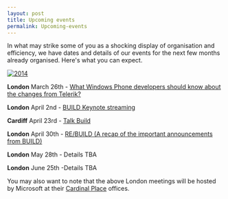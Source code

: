 ```yaml
---
layout: post
title: Upcoming events
permalink: Upcoming-events
---
```


In what may strike some of you as a shocking display of organisation and efficiency, we have dates and details of our events for the next few months already organised. Here's what you can expect.

[![2014](https://c1.staticflickr.com/9/8378/8358208394_63d8cc1a35_o.jpg)](http://www.flickr.com/photos/artisrams/8358208394/ "2014 by artisrams, on Flickr")

**London** March 26th - [What Windows Phone developers should know about the changes from Telerik?](http://wpug39.eventbrite.com/)

**London** April 2nd - [BUILD Keynote streaming](http://buildwpug.eventbrite.com/)

**Cardiff** April 23rd - [Talk Build](http://www.meetup.com/Wales-and-West-Windows-Applications-Group/events/168748732/)

**London** April 30th - [RE/BUILD (A recap of the important announcements from BUILD)](http://rebuildwpug.eventbrite.com/)

**London** May 28th - Details TBA

**London** June 25th -Details TBA

You may also want to note that the above London meetings will be hosted by Microsoft at their [Cardinal Place](http://www.microsoft.com/en-gb/about/ukoffices/london) offices.
